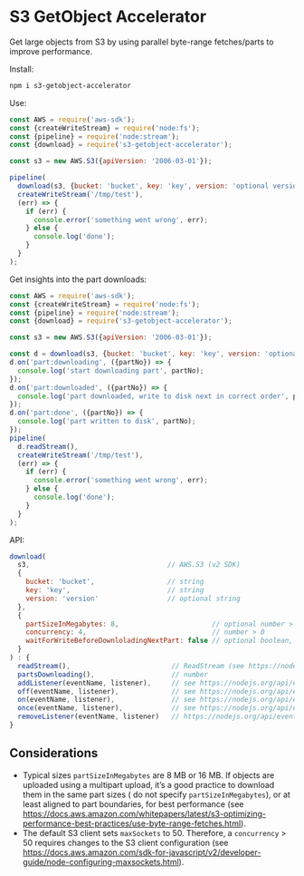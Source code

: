 # S3 GetObject Accelerator

Get large objects from S3 by using parallel byte-range fetches/parts to improve performance.

Install:

```bash
npm i s3-getobject-accelerator
```

Use:

```js
const AWS = require('aws-sdk');
const {createWriteStream} = require('node:fs');
const {pipeline} = require('node:stream');
const {download} = require('s3-getobject-accelerator');

const s3 = new AWS.S3({apiVersion: '2006-03-01'});

pipeline(
  download(s3, {bucket: 'bucket', key: 'key', version: 'optional version'}, {partSizeInMegabytes: 8, concurrency: 4}).readStream(),
  createWriteStream('/tmp/test'),
  (err) => {
    if (err) {
      console.error('something went wrong', err);
    } else {
      console.log('done');
    }
  }
);
```

Get insights into the part downloads:

```js
const AWS = require('aws-sdk');
const {createWriteStream} = require('node:fs');
const {pipeline} = require('node:stream');
const {download} = require('s3-getobject-accelerator');

const s3 = new AWS.S3({apiVersion: '2006-03-01'});

const d = download(s3, {bucket: 'bucket', key: 'key', version: 'optional version'}, {partSizeInMegabytes: 8, concurrency: 4});
d.on('part:downloading', ({partNo}) => {
  console.log('start downloading part', partNo);
});
d.on('part:downloaded', ({partNo}) => {
  console.log('part downloaded, write to disk next in correct order', partNo);
});
d.on('part:done', ({partNo}) => {
  console.log('part written to disk', partNo);
});
pipeline(
  d.readStream(),
  createWriteStream('/tmp/test'),
  (err) => {
    if (err) {
      console.error('something went wrong', err);
    } else {
      console.log('done');
    }
  }
);
```

API:

```js
download(
  s3,                                  // AWS.S3 (v2 SDK)
  {
    bucket: 'bucket',                  // string
    key: 'key',                        // string
    version: 'version'                 // optional string
  },
  {
    partSizeInMegabytes: 8,                       // optional number > 0: if not specified, parts are downloaded as they were uploaded
    concurrency: 4,                               // number > 0
    waitForWriteBeforeDownloladingNextPart: false // optional boolean, defaults to false
  }
) : {
  readStream(),                         // ReadStream (see https://nodejs.org/api/stream.html#class-streamreadable)
  partsDownloading(),                   // number
  addListener(eventName, listener),     // see https://nodejs.org/api/events.html#emitteraddlistenereventname-listener
  off(eventName, listener),             // see https://nodejs.org/api/events.html#emitteroffeventname-listener
  on(eventName, listener),              // see https://nodejs.org/api/events.html#emitteroneventname-listener
  once(eventName, listener),            // see https://nodejs.org/api/events.html#emitteronceeventname-listener
  removeListener(eventName, listener)   // https://nodejs.org/api/events.html#emitterremovelistenereventname-listener
}
```

## Considerations

* Typical sizes `partSizeInMegabytes` are 8 MB or 16 MB. If objects are uploaded using a multipart upload, it’s a good practice to download them in the same part sizes ( do not specify `partSizeInMegabytes`), or at least aligned to part boundaries, for best performance (see https://docs.aws.amazon.com/whitepapers/latest/s3-optimizing-performance-best-practices/use-byte-range-fetches.html).
* The default S3 client sets `maxSockets` to 50. Therefore, a `concurrency` > 50 requires changes to the S3 client configuration (see https://docs.aws.amazon.com/sdk-for-javascript/v2/developer-guide/node-configuring-maxsockets.html).

